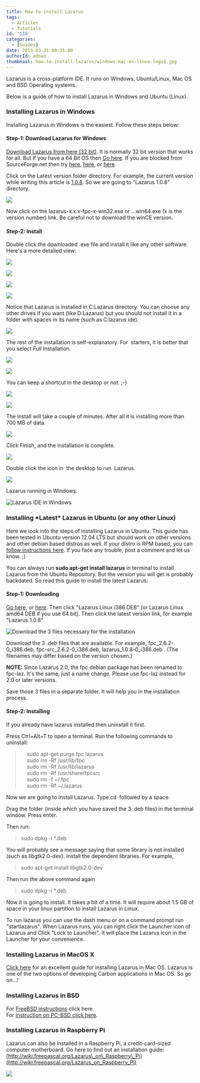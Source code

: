 ```yaml
---
title: How to install Lazarus
tags:
  - Articles
  - Tutorials
id: '118'
categories:
  - [Guides]
date: 2013-03-21 00:35:00
authorId: adnan
thumbnail: how-to-install-lazarus/windows-mac-os-linux-logo1.jpg
---
```


Lazarus is a cross-platform IDE. It runs on Windows, Ubuntu/Linux, Mac OS and BSD Operating systems.  
  
Below is a guide of how to install Lazarus in Windows and Ubuntu (Linux).
<!-- more -->
  
  

### Installing Lazarus in Windows

Installing Lazarus in Windows is the easiest. Follow these steps below:

  

#### Step-1: Download Lazarus for Windows

[Download Lazarus from here (32 bit)](http://sourceforge.net/projects/lazarus/files/Lazarus%20Windows%2032%20bits/). It is normally 32 bit version that works for all. But If you have a 64 Bit OS then [Go here](http://sourceforge.net/projects/lazarus/files/Lazarus%20Windows%2064%20bits/). If you are blocked from SourceForge.net then try [here](http://mirrors.iwi.me/lazarus/), [here](ftp://freepascal.dfmk.hu/pub/lazarus/releases/), or [here](http://michael-ep3.physik.uni-halle.de/Lazarus/releases/).

  

Click on the Latest version folder directory. For example, the current version while writing this article is [1.0.8](http://www.lazarus.freepascal.org/index.php/topic,20297.0.html). So we are going to "Lazarus 1.0.8" directory.

  

![](how-to-install-lazarus/download-lazarus.gif)

  
  

Now click on the lazarus-x.x.x-fpc-x-win32.exe or ...win64.exe (x is the version number) link. Be careful not to download the winCE version.

  

#### Step-2: Install

Double click the downloaded .exe file and install it like any other software. Here's a more detailed view:  
  

![](how-to-install-lazarus/01.gif)

![](how-to-install-lazarus/02.gif)

  

![](how-to-install-lazarus/03.gif)

  

![](how-to-install-lazarus/04.gif)

  
  
Notice that Lazarus is installed in C:Lazarus directory. You can choose any other drives if you want (like D:Lazarus) but you should not install it in a folder with spaces in its name (such as C:lazarus ide).  
  

![](how-to-install-lazarus/05.gif)

The rest of the installation is self-explanatory. For  starters, it is better that you select Full Installation.  

![](how-to-install-lazarus/06.gif)

![](how-to-install-lazarus/07.gif)

  
You can keep a shortcut in the desktop or not. ;-)

![](how-to-install-lazarus/08.gif)

  

![](how-to-install-lazarus/09.gif)

  
The install will take a couple of minutes. After all it is installing more than 700 MB of data.  

![](how-to-install-lazarus/10.gif)

  
Click Finish, and the installation is complete.  

![](how-to-install-lazarus/11.gif)

Double click the icon in  the desktop to run  Lazarus.  

![](how-to-install-lazarus/12.gif)

  
Lazarus running in Windows:  

![Lazarus IDE in Windows](how-to-install-lazarus/13.gif "Lazarus IDE in Windows")

  

### Installing \*Latest\* Lazarus in Ubuntu (or any other Linux)

Here we look into the steps of installing Lazarus in Ubuntu. This guide has been tested in Ubuntu version 12.04 LTS but should work on other versions and other debian based distros as well. If your distro is RPM based, you can [follow instructions here](http://wiki.freepascal.org/Installing_Lazarus#Installing_using_rpms). If you face any trouble, post a comment and let us know. ;)

  

You can always run **sudo apt-get install lazarus** in terminal to install Lazarus from the Ubuntu Repository. But the version you will get is probably backdated. So read this guide to install the latest Lazarus:

  

#### Step-1: Downloading

  

[Go here](http://sourceforge.net/projects/lazarus/files/), or [here](http://mirrors.iwi.me/lazarus/). Then click "Lazarus Linux i386 DEB" (or Lazarus Linux amd64 DEB if you use 64 bit). Then click the latest version link, for example "Lazarus 1.0.8"

  

![Download the 3 files necessary for the installation](how-to-install-lazarus/download-lazarus2.gif "Download the 3 files necessary for the installation")

  
  

Download the 3 .deb files that are available. For example, fpc\_2.6.2-0\_i386.deb, fpc-src\_2.6.2-0\_i386.deb, lazarus\_1.0.8-0\_i386.deb . (The filenames may differ based on the version chosen.)  
  
**NOTE:** Since Lazarus 2.0, the fpc debian package has been renamed to fpc-laz. It's the same, just a name change. Please use fpc-laz instead for 2.0 or later versions.  
  
Save those 3 files in a separate folder. It will help you in the installation process.

  

#### Step-2: Installing

If you already have lazarus installed then uninstall it first.  
  

Press Ctrl+Alt+T to open a terminal. Run the following commands to uninstall:  

>     sudo apt-get purge fpc lazarus  
>     sudo rm -Rf /usr/lib/fpc  
>     sudo rm -Rf /usr/lib/lazarus  
>     sudo rm -Rf /usr/share/fpcsrc  
>     sudo rm -f ~/.fpc  
>     sudo rm -Rf ~/.lazarus

  
Now we are going to install Lazarus. Type cd  followed by a space.

  

Drag the folder (inside which you have saved the 3 .deb files) in the terminal window. Press enter.

  

Then run:

> sudo dpkg -i \*.deb

  

You will probably see a message saying that some library is not installed (such as libgtk2.0-dev). Install the dependent libraries. For example,

> sudo apt-get install libgtk2.0-dev

Then run the above command again

> sudo dpkg -i \*.deb

Now it is going to install. It takes a bit of a time. It will require about 1.5 GB of space in your linux partition to install Lazarus in Linux.  
  
To run lazarus you can use the dash menu or on a command prompt run "startlazarus". When Lazarus runs, you can right click the Launcher icon of Lazarus and Click "Lock to Launcher". It will place the Lazarus icon in the Launcher for your convenience.  
  
  

### Installing Lazarus in MacOS X

[Click here](http://wiki.freepascal.org/Installing_Lazarus_on_MacOS_X) for an excellent guide for installing Lazarus in Mac OS. Lazarus is one of the two options of developing Carbon applications in Mac OS. So go on...!  
  
  

### Installing Lazarus in BSD

For [FreeBSD instructions](http://wiki.freepascal.org/Installing_Lazarus#Installing_Lazarus_under_FreeBSD) click here  
For [instruction on PC-BSD click here](http://wiki.freepascal.org/Installing_Lazarus#Installing_Lazarus_under_PC-BSD_1.0rc1.2B).  
  

### Installing Lazarus in Raspberry Pi

Lazarus can also be installed in a Raspberry Pi, a credit-card-sized computer motherboard. Go here to find out an installation guide: [http://wiki.freepascal.org/Lazarus\_on\_Raspberry\_Pi](http://wiki.freepascal.org/Lazarus_on_Raspberry_Pi)  

![](how-to-install-lazarus/750px-Lazarus_on_Raspberry_Pi_Raspian_Wheezy_version_2012-10-28.png)